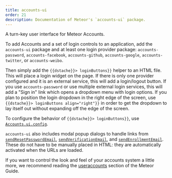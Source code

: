```yaml
---
title: accounts-ui
order: 21
description: Documentation of Meteor's `accounts-ui` package.
---
```


A turn-key user interface for Meteor Accounts.

To add Accounts and a set of login controls to an application, add the
`accounts-ui` package and at least one login provider package:
`accounts-password`, `accounts-facebook`, `accounts-github`,
`accounts-google`, `accounts-twitter`, or `accounts-weibo`.

Then simply add the `{{dstache}}> loginButtons}}` helper to an HTML file. This
will place a login widget on the page. If there is only one provider configured
and it is an external service, this will add a login/logout button. If you use
`accounts-password` or use multiple external login services, this will add
a "Sign in" link which opens a dropdown menu with login options. If you plan to
position the login dropdown in the right edge of the screen, use
`{{dstache}}> loginButtons align="right"}}` in order to get the dropdown to lay
itself out without expanding off the edge of the screen.

To configure the behavior of `{{dstache}}> loginButtons}}`, use
[`Accounts.ui.config`](#accounts_ui_config).

`accounts-ui` also includes modal popup dialogs to handle links from
[`sendResetPasswordEmail`](#accounts_sendresetpasswordemail), [`sendVerificationEmail`](#accounts_sendverificationemail),
and [`sendEnrollmentEmail`](#accounts_sendenrollmentemail). These
do not have to be manually placed in HTML: they are automatically activated
when the URLs are loaded.

If you want to control the look and feel of your accounts system a little more, we recommend reading the [useraccounts](http://guide.meteor.com/accounts.html#useraccounts) section of the Meteor Guide.
